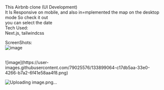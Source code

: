 This Airbnb clone (UI Development) </br>
It Is Responsive on mobile, and also in=mplemented the map on the desktop mode So check it out</br>
you can select the date </br>
Tech Used:</br>
Next.js, tailwindcss

ScreenShots:</br>
![image](https://user-images.githubusercontent.com/79025576/133898689-607cdc4e-9dab-4d2d-9954-1422b19c924a.png)

</br>
![image](https://user-images.githubusercontent.com/79025576/133899064-c17db5aa-33e0-4266-b7a2-6f41e58aa4f8.png)

![Uploading image.png…]()
